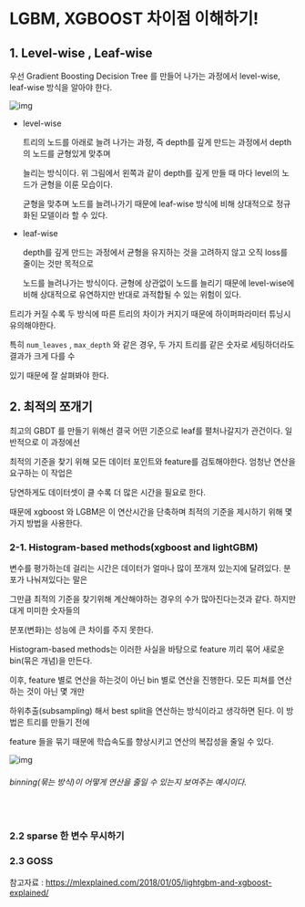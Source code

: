 # LGBM, XGBOOST 차이점 이해하기!





## 1.  Level-wise , Leaf-wise



우선 Gradient Boosting Decision Tree 를 만들어 나가는 과정에서 level-wise, leaf-wise 방식을 알아야 한다.



![img](https://i0.wp.com/mlexplained.com/wp-content/uploads/2018/01/DecisionTrees_3_thumb.png?resize=704%2C122)

- level-wise

  트리의 노드를 아래로 늘려 나가는 과정, 즉 depth를 깊게 만드는 과정에서 depth의 노드를 균형있게 맞추며
  
  늘리는 방식이다. 위 그림에서 왼쪽과 같이 depth를 깊게 만들 때 마다 level의 노드가 균형을 이룬 모습이다.
  
  균형을 맞추며 노드를 늘려나가기 때문에 leaf-wise 방식에 비해 상대적으로 정규화된 모델이라 할 수 있다.
  
- leaf-wise

  depth를 깊게 만드는 과정에서 균형을 유지하는 것을 고려하지 않고 오직 loss를 줄이는 것만 목적으로

  노드를 늘려나가는 방식이다.  균형에 상관없이 노드를 늘리기 때문에 level-wise에 비해 상대적으로 유연하지만 반대로 과적합될 수 있는 위험이 있다. 



트리가 커질 수록 두 방식에 따른 트리의 차이가 커지기 때문에 하이퍼파라미터 튜닝시 유의해야한다.

특히  `num_leaves` , `max_depth` 와 같은 경우, 두 가지 트리를 같은 숫자로 세팅하더라도 결과가 크게 다를 수

있기 때문에 잘 살펴봐야 한다.



## 2. 최적의 쪼개기  

최고의 GBDT 를 만들기 위해선 결국 어떤 기준으로 leaf를 펼처나갈지가 관건이다. 일반적으로 이 과정에선

최적의 기준을 찾기 위해 모든 데이터 포인트와 feature를 검토해야한다. 엄청난 연산을 요구하는 이 작업은 

당연하게도 데이터셋이 클 수록 더 많은 시간을 필요로 한다.



때문에 xgboost 와 LGBM은 이 연산시간을 단축하며 최적의 기준을 제시하기 위해 몇 가지 방법을 사용한다.



### 2-1. Histogram-based methods(xgboost and lightGBM)

변수를 평가하는데 걸리는 시간은 데이터가 얼마나 많이 쪼개져 있는지에 달려있다. 분포가 나눠져있다는 말은 

그만큼 최적의 기준을 찾기위해 계산해야하는 경우의 수가 많아진다는것과 같다. 하지만 대게 미미한 숫자들의 

분포(변화)는 성능에 큰 차이를 주지 못한다. 



Histogram-based methods는 이러한 사실을 바탕으로 feature 끼리 묶어 새로운 bin(묶은 개념)을 만든다.

이후, feature 별로 연산을 하는것이 아닌 bin 별로 연산을 진행한다. 모든 피쳐를 연산하는 것이 아닌 몇 개만

하위추출(subsampling) 해서  best split을 연산하는 방식이라고 생각하면 된다. 이 방법은  트리를 만들기 전에

feature 들을 묶기 때문에 학습속도를 향상시키고 연산의 복잡성을 줄일 수 있다.



![img](https://i2.wp.com/mlexplained.com/wp-content/uploads/2018/01/binned_split_gbdt.png?resize=300%2C260)

###### 								binning(묶는 방식)이 어떻게 연산을 줄일 수 있는지 보여주는 예시이다.

​				

### 2.2  sparse 한 변수 무시하기



### 2.3 GOSS



참고자료 : https://mlexplained.com/2018/01/05/lightgbm-and-xgboost-explained/

